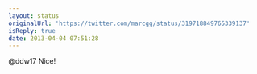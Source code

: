 ```yaml
---
layout: status
originalUrl: 'https://twitter.com/marcgg/status/319718849765339137'
isReply: true
date: 2013-04-04 07:51:28
---
```


@ddw17 Nice!
